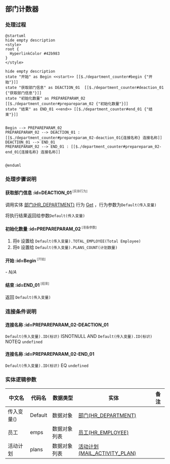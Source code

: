 ## 部门计数器 <!-- {docsify-ignore-all} -->

   

### 处理过程

```plantuml
@startuml
hide empty description
<style>
root {
  HyperlinkColor #42b983
}
</style>

hide empty description
state "开始" as Begin <<start>> [[$./department_counter#begin {"开始"}]]
state "获取部门信息" as DEACTION_01  [[$./department_counter#deaction_01 {"获取部门信息"}]]
state "初始化数量" as PREPAREPARAM_02  [[$./department_counter#prepareparam_02 {"初始化数量"}]]
state "结束" as END_01 <<end>> [[$./department_counter#end_01 {"结束"}]]


Begin --> PREPAREPARAM_02
PREPAREPARAM_02 --> DEACTION_01 : [[$./department_counter#prepareparam_02-deaction_01{连接名称} 连接名称]]
DEACTION_01 --> END_01
PREPAREPARAM_02 --> END_01 : [[$./department_counter#prepareparam_02-end_01{连接名称} 连接名称]]


@enduml
```


### 处理步骤说明

#### 获取部门信息 :id=DEACTION_01<sup class="footnote-symbol"> <font color=gray size=1>[实体行为]</font></sup>



调用实体 [部门(HR_DEPARTMENT)](module/hr/hr_department.md) 行为 [Get](module/hr/hr_department#行为) ，行为参数为`Default(传入变量)`

将执行结果返回给参数`Default(传入变量)`

#### 初始化数量 :id=PREPAREPARAM_02<sup class="footnote-symbol"> <font color=gray size=1>[准备参数]</font></sup>



1. 将`0` 设置给  `Default(传入变量).TOTAL_EMPLOYEE(Total Employee)`
2. 将`0` 设置给  `Default(传入变量).PLANS_COUNT(计划数量)`

#### 开始 :id=Begin<sup class="footnote-symbol"> <font color=gray size=1>[开始]</font></sup>



*- N/A*
#### 结束 :id=END_01<sup class="footnote-symbol"> <font color=gray size=1>[结束]</font></sup>



返回 `Default(传入变量)`


### 连接条件说明
#### 连接名称 :id=PREPAREPARAM_02-DEACTION_01

`Default(传入变量).ID(标识)` ISNOTNULL AND `Default(传入变量).ID(标识)` NOTEQ `undefined`
#### 连接名称 :id=PREPAREPARAM_02-END_01

`Default(传入变量).ID(标识)` EQ `undefined`


### 实体逻辑参数

|    中文名   |    代码名    |  数据类型    |  实体   |备注 |
| --------| --------| -------- | -------- | --------   |
|传入变量(<i class="fa fa-check"/></i>)|Default|数据对象|[部门(HR_DEPARTMENT)](module/hr/hr_department.md)||
|员工|emps|数据对象列表|[员工(HR_EMPLOYEE)](module/hr/hr_employee.md)||
|活动计划|plans|数据对象列表|[活动计划(MAIL_ACTIVITY_PLAN)](module/mail/mail_activity_plan.md)||

